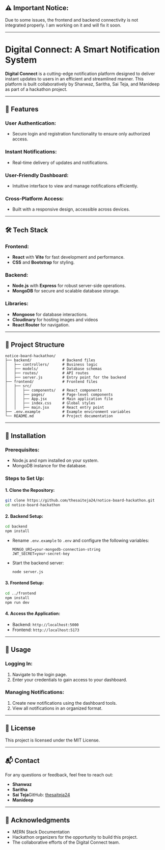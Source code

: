 ## **⚠️ Important Notice:**  
Due to some issues, the frontend and backend connectivity is not integrated properly. I am working on it and will fix it soon.

---

# Digital Connect: A Smart Notification System

**Digital Connect** is a cutting-edge notification platform designed to deliver instant updates to users in an efficient and streamlined manner. This platform is built collaboratively by Shanwaz, Saritha, Sai Teja, and Manideep as part of a hackathon project.

---

## 🚀 Features

### User Authentication:

- Secure login and registration functionality to ensure only authorized access.

### Instant Notifications:

- Real-time delivery of updates and notifications.

### User-Friendly Dashboard:

- Intuitive interface to view and manage notifications efficiently.

### Cross-Platform Access:

- Built with a responsive design, accessible across devices.

---

## 🛠️ Tech Stack

### Frontend:

- **React** with **Vite** for fast development and performance.
- **CSS** and **Bootstrap** for styling.

### Backend:

- **Node.js** with **Express** for robust server-side operations.
- **MongoDB** for secure and scalable database storage.

### Libraries:

- **Mongoose** for database interactions.
- **Cloudinary**  for hosting images and videos
- **React Router** for navigation.

---

## 📂 Project Structure

```
notice-board-hackathon/
├── backend/              # Backend files
│   ├── controllers/      # Business logic
│   ├── models/           # Database schemas
│   ├── routes/           # API routes
│   ├── server.js         # Entry point for the backend
├── frontend/             # Frontend files
│   ├── src/
│   │   ├── components/   # React components
│   │   ├── pages/        # Page-level components
│   │   ├── App.jsx       # Main application file
│   │   ├── index.css     # Global styles
│   │   ├── main.jsx      # React entry point
├── .env.example          # Example environment variables
└── README.md             # Project documentation
```

---

## 🔧 Installation

### Prerequisites:

- Node.js and npm installed on your system.
- MongoDB instance for the database.

### Steps to Set Up:

#### 1. Clone the Repository:

```bash
git clone https://github.com/thesaiteja24/notice-board-hackathon.git
cd notice-board-hackathon
```

#### 2. Backend Setup:

```bash
cd backend
npm install
```

- Rename `.env.example` to `.env` and configure the following variables:
  ```
  MONGO_URI=your-mongodb-connection-string
  JWT_SECRET=your-secret-key
  ```
- Start the backend server:
  ```bash
  node server.js
  ```

#### 3. Frontend Setup:

```bash
cd ../frontend
npm install
npm run dev
```

#### 4. Access the Application:

- Backend: `http://localhost:5000`
- Frontend: `http://localhost:5173`

---

## 📝 Usage

### Logging In:

1. Navigate to the login page.
2. Enter your credentials to gain access to your dashboard.

### Managing Notifications:

1. Create new notifications using the dashboard tools.
2. View all notifications in an organized format.

---

## 📜 License

This project is licensed under the MIT License.

---

## 📬 Contact

For any questions or feedback, feel free to reach out:

- **Shanwaz**
- **Saritha**
- **Sai Teja**GitHub: [thesaiteja24](https://github.com/thesaiteja24)
- **Manideep**

---

## 🙌 Acknowledgments

- MERN Stack Documentation
- Hackathon organizers for the opportunity to build this project.
- The collaborative efforts of the Digital Connect team.
